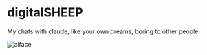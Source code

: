 # digitalSHEEP
My chats with claude, like your own dreams, boring to other people. 


![aiface](https://github.com/EveryOneIsGross/digitalSHEEP/assets/23621140/981ae0a7-8ec1-477c-9c01-1566485ca163)
